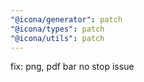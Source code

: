 ```yaml
---
"@icona/generator": patch
"@icona/types": patch
"@icona/utils": patch
---
```


fix: png, pdf bar no stop issue
